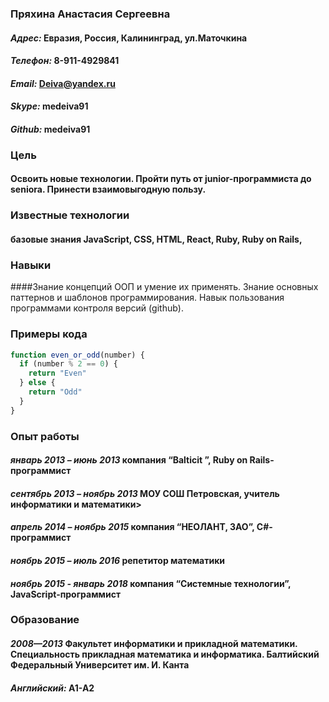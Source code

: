 ### Пряхина Анастасия Сергеевна

#### *Адрес:* Евразия, Россия, Калининград, ул.Маточкина
#### *Телефон:* 8-911-4929841
#### *Email:* Deiva@yandex.ru
#### *Skype:* medeiva91
#### *Github:* medeiva91


### **Цель**
#### Освоить новые технологии. Пройти путь от junior-программиста до seniora. Принести взаимовыгодную пользу.

### **Известные технологии**

#### базовые знания  JavaScript, CSS, HTML, React, Ruby, Ruby on Rails,

### **Навыки**

####Знание концепций ООП и умение их применять. Знание основных паттернов и шаблонов программирования. Навык пользования программами контроля версий (github).

### **Примеры кода**

```javascript
function even_or_odd(number) {
  if (number % 2 == 0) {
    return "Even"
  } else {
    return "Odd"
  }
}
```

### **Опыт работы**

#### *январь 2013 – июнь 2013*  компания “Balticit ”, Ruby on Rails-программист
#### *сентябрь 2013 – ноябрь 2013* МОУ СОШ Петровская, учитель информатики и математики>
#### *апрель 2014 – ноябрь 2015* компания “НЕОЛАНТ, ЗАО”, C#-программист
#### *ноябрь 2015 – июль 2016* репетитор математики
#### *ноябрь 2015 - январь 2018* компания “Системные технологии”, JavaScript-программист

### **Образование**

#### *2008—2013* Факультет информатики и прикладной математики. Специальность прикладная математика и информатика. Балтийский Федеральный Университет им. И. Канта
#### *Английский:* A1-A2
